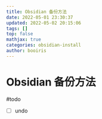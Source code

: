 ```yaml
---
title: Obsidian 备份方法
date: 2022-05-01 23:30:37
updated: 2022-05-02 20:15:06
tags: []
top: false
mathjax: true
categories: obsidian-install
author: booiris
---
```


# Obsidian 备份方法

#todo
- [ ] undo
